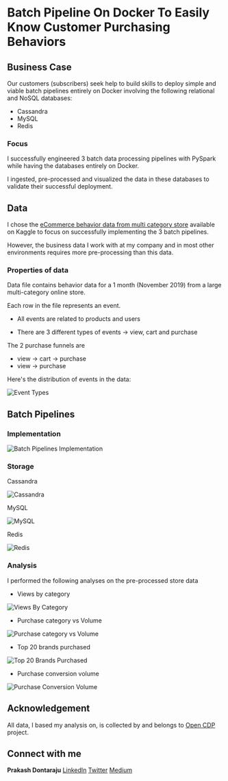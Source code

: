 # Batch Pipeline On Docker To Easily Know Customer Purchasing Behaviors

## Business Case

Our customers (subscribers) seek help to build skills to deploy simple and viable batch pipelines entirely on Docker involving the following relational and NoSQL databases:
* Cassandra
* MySQL
* Redis
 
### Focus

I successfully engineered 3 batch data processing pipelines with PySpark while having the databases entirely on Docker.

I ingested, pre-processed and visualized the data in these databases to validate their successful deployment.

## Data

I chose the [eCommerce behavior data from multi category store](https://www.kaggle.com/mkechinov/ecommerce-behavior-data-from-multi-category-store) available on Kaggle to focus on successfully implementing the 3 batch pipelines.

However, the business data I work with at my company and in most other environments requires more pre-processing than this data.

### Properties of data

 Data file contains behavior data for a 1 month (November 2019) from a large multi-category online store.
 
 Each row in the file represents an event.

* All events are related to products and users

* There are 3 different types of events &#8594; view, cart and purchase

The 2 purchase funnels are
* view &#8594; cart &#8594; purchase
* view &#8594; purchase

Here's the distribution of events in the data:

![Event Types](https://github.com/prakashdontaraju/docker-ecommerce/blob/main/analysis/event_types.PNG)

## Batch Pipelines 

### Implementation

![Batch Pipelines Implementation](https://github.com/prakashdontaraju/docker-ecommerce/blob/main/docker_pipeline.PNG)

### Storage

Cassandra

![Cassandra](https://github.com/prakashdontaraju/docker-ecommerce/blob/main/pyspark_cassandra/docker_cassandra.PNG)

MySQL

![MySQL](https://github.com/prakashdontaraju/docker-ecommerce/blob/main/pyspark_sql/docker_mysql.PNG)

Redis

![Redis](https://github.com/prakashdontaraju/docker-ecommerce/blob/main/pyspark_redis/docker_redis.PNG)

### Analysis

I performed the following analyses on the pre-processed store data

* Views by category

![Views By Category](https://github.com/prakashdontaraju/docker-ecommerce/blob/main/analysis/views_by_category.PNG)

* Purchase category vs Volume

![Purchase category vs Volume](https://github.com/prakashdontaraju/docker-ecommerce/blob/main/analysis/purchase_category_vs_volume.PNG)

* Top 20 brands purchased

![Top 20 Brands Purchased](https://github.com/prakashdontaraju/docker-ecommerce/blob/main/analysis/top20_brands_purchased.PNG)

* Purchase conversion volume

![Purchase Conversion Volume](https://github.com/prakashdontaraju/docker-ecommerce/blob/main/analysis/purchase_conversion_volume.PNG)


## Acknowledgement

All data, I based my analysis on, is collected by and belongs to [Open CDP](https://rees46.com/en/open-cdp) project.

## Connect with me
**Prakash Dontaraju** [LinkedIn](https://www.linkedin.com/in/prakashdontaraju) [Twitter](https://twitter.com/WittyGrit) [Medium](https://wittygrit.medium.com/)
